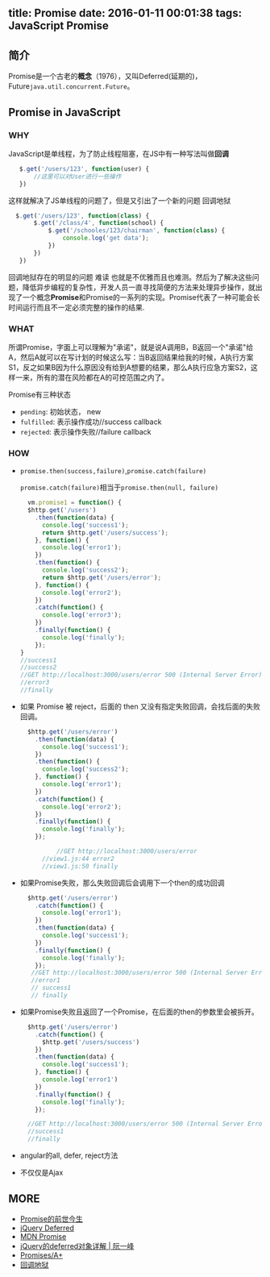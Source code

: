 title: Promise
date: 2016-01-11 00:01:38
tags: JavaScript Promise
---

## 简介
Promise是一个古老的**概念**（1976），又叫Deferred(延期的)，Future`java.util.concurrent.Future`。

## Promise in JavaScript
### WHY
 JavaScript是单线程，为了防止线程阻塞，在JS中有一种写法叫做**回调**

```javascript
   $.get('/users/123', function(user) {
       //这里可以对User进行一些操作
   })
```

这样就解决了JS单线程的问题了，但是又引出了一个新的问题 回调地狱

```javascript
  $.get('/users/123', function(class) {
       $.get('/class/4', function(school) {
           $.get('/schooles/123/chairman', function(class) {
               console.log('get data');
           })
       })
   })
```

回调地狱存在的明显的问题 难读 也就是不优雅而且也难测。然后为了解决这些问题，降低异步编程的复杂性，开发人员一直寻找简便的方法来处理异步操作，就出现了一个概念**Promise**和Promise的一系列的实现。Promise代表了一种可能会长时间运行而且不一定必须完整的操作的结果.

### WHAT
所谓Promise，字面上可以理解为"承诺"，就是说A调用B，B返回一个"承诺"给A，然后A就可以在写计划的时候这么写：当B返回结果给我的时候，A执行方案S1，反之如果B因为什么原因没有给到A想要的结果，那么A执行应急方案S2，这样一来，所有的潜在风险都在A的可控范围之内了。

Promise有三种状态
- `pending`: 初始状态， new
- `fulfilled`: 表示操作成功//success callback
- `rejected`: 表示操作失败//failure callback

### HOW
- `promise.then(success,failure)`,`promise.catch(failure)`

    `promise.catch(failure)`相当于`promise.then(null, failure)`

  ```javascript
    vm.promise1 = function() {
    $http.get('/users')
      .then(function(data) {
        console.log('success1');
        return $http.get('/users/success');
      }, function() {
        console.log('error1');
      })
      .then(function() {
        console.log('success2');
        return $http.get('/users/error');
      }, function() {
        console.log('error2');
      })
      .catch(function() {
        console.log('error3');
      })
      .finally(function() {
        console.log('finally');
      });
  }
  //success1
  //success2
  //GET http://localhost:3000/users/error 500 (Internal Server Error)
  //error3
  //finally
  ```

- 如果 Promise 被 reject，后面的 then 又没有指定失败回调，会找后面的失败回调。

  ```javascript
    $http.get('/users/error')
      .then(function(data) {
        console.log('success1');
      })
      .then(function() {
        console.log('success2');
      }, function() {
        console.log('error1');
      })
      .catch(function() {
        console.log('error2');
      })
      .finally(function() {
        console.log('finally');
      });

            //GET http://localhost:3000/users/error
        //view1.js:44 error2
        //view1.js:50 finally
  ```

- 如果Promise失败，那么失败回调后会调用下一个then的成功回调

  ```javascript
    $http.get('/users/error')
      .catch(function() {
        console.log('error1');
      })
      .then(function(data) {
        console.log('success1');
      })
      .finally(function() {
        console.log('finally');
      });
     //GET http://localhost:3000/users/error 500 (Internal Server Error)
     //error1
     // success1
     // finally
  ```

- 如果Promise失败且返回了一个Promise，在后面的then的参数里会被拆开。

  ```javascript
    $http.get('/users/error')
      .catch(function() {
        $http.get('/users/success')
      })
      .then(function(data) {
        console.log('success1');
      }, function() {
        console.log('error1')
      })
      .finally(function() {
        console.log('finally');
      });

    //GET http://localhost:3000/users/error 500 (Internal Server Error)
    //success1
    //finally
  ```

- angular的all, defer, reject方法
- 不仅仅是Ajax

## MORE
- [Promise的前世今生](http://alinode.aliyun.com/blog/5)
- [jQuery Deferred](http://api.jquery.com/category/deferred-object/)
- [MDN Promise](https://developer.mozilla.org/en-US/docs/Web/JavaScript/Reference/Global_Objects/Promise)
- [jQuery的deferred对象详解 | 阮一峰](http://www.ruanyifeng.com/blog/2011/08/a_detailed_explanation_of_jquery_deferred_object.html)
- [Promises/A+](https://promisesaplus.com/#point-11)
- [回调地狱](http://callbackhell.com/)
